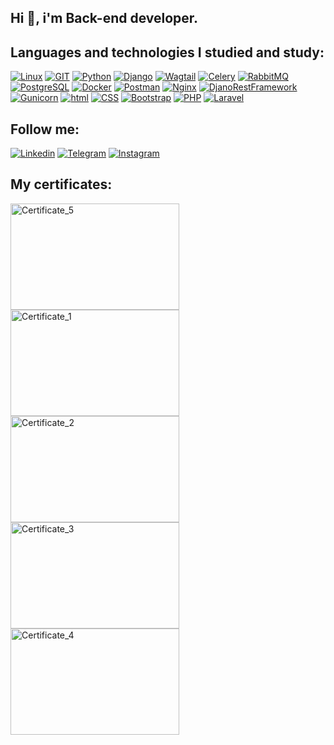 <!-- ![Header](https://github.com/Denis-Panin/Denys-Panin/blob/main/assets/Header_2_git.jpg) -->

## <strong>Hi 👋, i'm Back-end developer.</strong>

## <strong>Languages and technologies I studied and study:</strong>

[![Linux](https://img.shields.io/badge/linux-be8a12?style=for-the-badge&logo=linux&logoColor=fff)](https://www.linux.org/) [![GIT](https://img.shields.io/badge/GIT-fb4f28?style=for-the-badge&logo=git&logoColor=000000)](https://git-scm.com/) [![Python](https://img.shields.io/badge/Python-ffc91e?style=for-the-badge&logo=python&logoColor=141c19)](https://www.python.org/) [![Django](https://img.shields.io/badge/django-44b78b?style=for-the-badge&logo=django&logoColor=141c19)](https://www.djangoproject.com/start/) [![Wagtail](https://img.shields.io/badge/wagtail-2e245e?style=for-the-badge&logo=wagtail&logoColor=fff)](https://wagtail.org/) [![Celery](https://img.shields.io/badge/celery-a9cc54?style=for-the-badge&logo=celery&logoColor=000000)](https://docs.celeryproject.org/en/stable/) [![RabbitMQ](https://img.shields.io/badge/rabbitmq-ff6600?style=for-the-badge&logo=rabbitmq&logoColor=000000)](https://www.rabbitmq.com/) [![PostgreSQL](https://img.shields.io/badge/PostgreSQL-336690?style=for-the-badge&logo=postgresql&logoColor=ffffff)](https://www.postgresql.org/) [![Docker](https://img.shields.io/badge/docker-2496ed?style=for-the-badge&logo=docker&logoColor=ffffff)](https://www.docker.com/) [![Postman](https://img.shields.io/badge/postman-e05320?style=for-the-badge&logo=postman&logoColor=ffffff)](https://www.postman.com/) [![Nginx](https://img.shields.io/badge/nginx-009137?style=for-the-badge&logo=nginx&logoColor=ffffff)](https://nginx.org/ru/) [![DjanoRestFramework](https://img.shields.io/badge/DjangoRestFramework-2c2c2c?style=for-the-badge&logo=&logoColor=000000)](https://www.django-rest-framework.org/) [![Gunicorn](https://img.shields.io/badge/gunicorn-479346?style=for-the-badge&logo=gunicorn&logoColor=fff)](https://gunicorn.org/) [![html](https://img.shields.io/badge/html-dbd6d4?style=for-the-badge&logo=html5&logoColor=e54c21)](https://www.w3schools.com/html/) [![CSS](https://img.shields.io/badge/css-dbd6d4?style=for-the-badge&logo=css3&logoColor=2965f1)](https://www.w3schools.com/css/) [![Bootstrap](https://img.shields.io/badge/bootstrap-8d13fd?style=for-the-badge&logo=bootstrap&logoColor=ffffff)](https://getbootstrap.com/) [![PHP](https://img.shields.io/badge/php-7a86b9?style=for-the-badge&logo=php&logoColor=1f222e)](https://www.php.net/) [![Laravel](https://img.shields.io/badge/laravel-e5e0e0?style=for-the-badge&logo=laravel&logoColor=f4362d)](https://laravel.com/)

## <strong> Follow me: </strong>

[![Linkedin](https://img.shields.io/badge/linkedin-000000?style=for-the-badge&logo=linkedin&logoColor=0A66C2)](https://www.linkedin.com/in/denis-panin/) [![Telegram](https://img.shields.io/badge/telegram-006496?style=for-the-badge&logo=telegram&logoColor=fff)](https://t.me/denis1panin) [![Instagram](https://img.shields.io/badge/instagram-eae3e9?style=for-the-badge&logo=instagram&logoColor=c436a6)](https://www.instagram.com/python__developer__/)

## <strong> My certificates: </strong>
 <img src="https://github.com/Denis-Panin/Denys-Panin/blob/main/assets/TP73729746_page-0001.jpg" alt="Certificate_5" width="270" height="170" /> <img src="https://github.com/Denis-Panin/Denys-Panin/blob/main/assets/97298422_en_page-0001.jpg" alt="Certificate_1" width="270" height="170" /> <img src="https://github.com/Denis-Panin/Denys-Panin/blob/main/assets/14210954_en_pages-to-jpg-0001.jpg" alt="Certificate_2" width="270" height="170" /> <img src="https://github.com/Denis-Panin/Denys-Panin/blob/main/assets/TP99771843_page-0001.jpg" alt="Certificate_3" width="270" height="170" /> <img src="https://github.com/Denis-Panin/Denys-Panin/blob/main/assets/TP16810485_page-0001.jpg" alt="Certificate_4" width="270" height="170" />

<!-- ![Certificate_1](https://github.com/Denis-Panin/Denys-Panin/blob/main/assets/14210954_en_pages-to-jpg-0001.jpg){: width="300px" height="200px"} -->

<!-- ![Certificate_2](https://github.com/Denis-Panin/Denys-Panin/blob/main/assets/97298422_en_page-0001.jpg){: width="300px" height="200px"} -->


